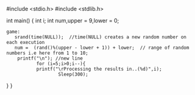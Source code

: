 #include <stdio.h>
#include <stdlib.h>

int main()
{
    int i;
    int num,upper = 9,lower = 0;

    game:
       srand(time(NULL));  //time(NULL) creates a new random number on each execution
       num =  (rand()%(upper - lower + 1)) + lower;  // range of random numbers i.e here from 1 to 10;
        printf("\n"); //new line
               for (i=5;i>0;i--){
               printf("\rProcessing the results in..(%d)",i);
                       Sleep(300);
}
}
